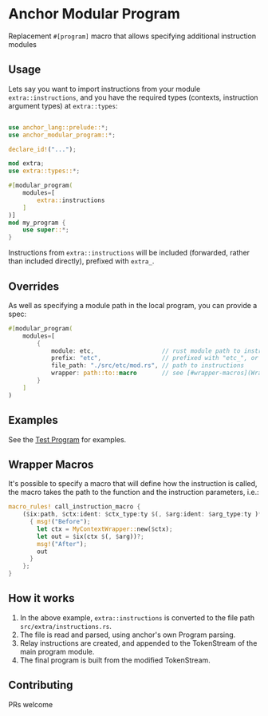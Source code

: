 # Anchor Modular Program

Replacement `#[program]` macro that allows specifying additional instruction modules

## Usage

Lets say you want to import instructions from your module `extra::instructions`,
and you have the required types (contexts, instruction argument types) at
`extra::types`:

```rust

use anchor_lang::prelude::*;
use anchor_modular_program::*;

declare_id!("...");

mod extra;
use extra::types::*;

#[modular_program(
    modules=[
        extra::instructions
    ]
)]
mod my_program {
    use super::*;
}
```

Instructions from `extra::instructions` will be included (forwarded, rather than
included directly), prefixed with `extra_`.

## Overrides

As well as specifying a module path in the local program, you can provide a spec:

```rust
#[modular_program(
    modules=[
        {
            module: etc,                   // rust module path to instructions module
            prefix: "etc",                 // prefixed with "etc_", or "" for no prefix
            file_path: "./src/etc/mod.rs", // path to instructions
            wrapper: path::to::macro       // see [#wrapper-macros](Wrapper Macros)
        }
    ]
)
```

## Examples

See the [Test Program](/tests/test_program/src/lib.rs) for examples.

## Wrapper Macros

It's possible to specify a macro that will define how the instruction is called,
the macro takes the path to the function and the instruction parameters, i.e.:

```rust
macro_rules! call_instruction_macro {
    ($ix:path, $ctx:ident: $ctx_type:ty $(, $arg:ident: $arg_type:ty )*) => {
      { msg!("Before");
        let ctx = MyContextWrapper::new($ctx);
        let out = $ix(ctx $(, $arg))?;
        msg!("After");
        out
      }
    };
}
```

## How it works

1. In the above example, `extra::instructions` is converted to the file path
   `src/extra/instructions.rs`.
2. The file is read and parsed, using anchor's own Program parsing.
3. Relay instructions are created, and appended to the TokenStream of the
   main program module.
4. The final program is built from the modified TokenStream.

## Contributing

PRs welcome
